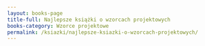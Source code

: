 ```yaml
---
layout: books-page
title-full: Najlepsze książki o wzorcach projektowych
books-category: Wzorce projektowe
permalink: /ksiazki/najlepsze-ksiazki-o-wzorcach-projektowych/
---
```

